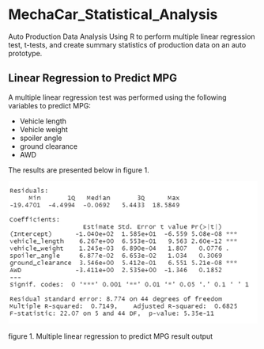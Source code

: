 # MechaCar_Statistical_Analysis
Auto Production Data Analysis Using R to perform multiple linear regression test, t-tests, and create summary statistics of production data on an auto prototype.

## Linear Regression to Predict MPG
A multiple linear regression test was performed using the following variables to predict MPG:
* Vehicle length
* Vehicle weight
* spoiler angle
* ground clearance
* AWD

The results are presented below in figure 1.

![figure 1. Linear Regression to Predict MPG](https://github.com/jwhberrios/MechaCar_Statistical_Analysis/blob/main/Resources/MLR_output.png)

figure 1. Multiple linear regression to predict MPG result output
